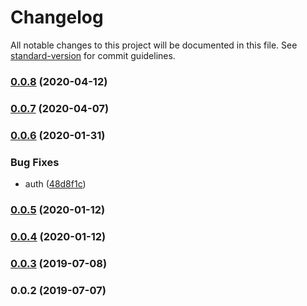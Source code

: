 # Changelog

All notable changes to this project will be documented in this file. See [standard-version](https://github.com/conventional-changelog/standard-version) for commit guidelines.

### [0.0.8](https://github.com/36node/bus-pile-sdk/compare/v0.0.7...v0.0.8) (2020-04-12)



### [0.0.7](https://github.com/36node/bus-pile-sdk/compare/v0.0.6...v0.0.7) (2020-04-07)



### [0.0.6](https://github.com/36node/bus-pile-sdk/compare/v0.0.5...v0.0.6) (2020-01-31)


### Bug Fixes

* auth ([48d8f1c](https://github.com/36node/bus-pile-sdk/commit/48d8f1c))



### [0.0.5](https://github.com/36node/bus-pile-sdk/compare/v0.0.4...v0.0.5) (2020-01-12)



### [0.0.4](https://github.com/36node/bus-pile-sdk/compare/v0.0.3...v0.0.4) (2020-01-12)



### [0.0.3](https://github.com/36node/bus-pile-sdk/compare/v0.0.2...v0.0.3) (2019-07-08)



### 0.0.2 (2019-07-07)
